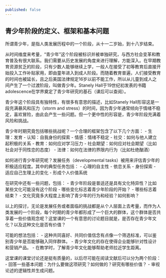 ```yaml
---
published: false
---
```

## 青少年阶段的定义、框架和基本问题

所谓青少年，是指人类发展历程中的一个阶段，从十一二岁始，到十八岁结束。

从时间维度来考量，“青少年”这个阶段被标识并被单独研究，与西方社会变革和教育普及有很大联系。我们需要从历史发展的角度来进行理解，方能深入。在早期教育资源贫乏的阶段，只有少数人能够继续上学，一般人在接受了初等教育后直接开始投入工作补贴家用，即由童年进入到成人阶段。而随着教育普遍，人们接受教育的时间也被延长，且之后美国法律规定16岁以前不能工作，所以从儿童到成人之间产生了一个过渡阶段，叫做青少年。Stanely Hall于19世纪初发表的书籍adolescence在学界奠定了青少年研究的基石（课后可以查阅）。

青少年这个阶段具有独特性，有很多有意思的描述，比如Stanely Hall形容这是一段充满暴风和压力（storm and stress）的时间，因为青少年通常倾向于情绪不稳定，喜欢冒险，由此会产生一些问题。但一个更中性的形容是，青少年阶段充满着风险和挑战。 

青少年时期究竟包括哪些挑战呢？一个合理的框架包含了以下几个方面：
	- 生理：发育
	- 认知：自我身份的探索
	- 情感：情绪不稳定
	- 社交：如何与他人建立起积极的关系
	- 教育：如何应对学习压力
	- 社会期望：如何应对社会期望（比如社会对于同性恋的态度）
	- 法律：如何在法律的界限内行为（比如杜绝酗酒）

如何进行青少年研究呢？发展任务（developmental tasks）被用来评估青少年的积极适应程度。其中的典型任务包括：
	- 心理的自主性
	- 依恋关系
	- 身份探索
	- 适应自己生理上的变化
	- 形成个人价值系统

在研究中还有一些问题，包括：
	- 青少年阶段是普适还是具有文化特异性？比如某些文化可能没有这个阶段
	- 哪些变化标志着青少年阶段的开始？
	- 哪些标志着结束？
	- 文化究竟多大程度上影响了青少年的行为和经验？如何影响？

以上的探讨，无论是发展任务或者面临的挑战都是从个人层面上去考量，而作为人类发展的一个阶段，每个时期的青少年都形成了一个巨大的群体，这个群体是否共享着一些价值观念呢？这堂课的一个有意思的讨论题目就是，是否存在青少年文化？以及这种文化是否有价值？

可能的想法包括：
	- 这种共同喜好、共同价值信念有点像一个筛选标准，可以鉴别青少年是否能够融入同伴群体。
	- 青少年文化的存在使得企业能够针对性设计和营销产品。
	- 在教学时，了解青少年文化能够帮助老师拉近学生距离。
	
这堂课的课堂讨论还是挺有质量的，以后尽可能在阅读文献后可以分为两个阶段：
	- 回答一些基本问题：为什么要做这项研究？如何做的？研究有哪些价值？
	- 审视论述的逻辑性并生成问题。


